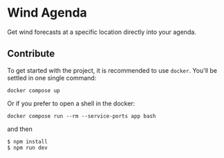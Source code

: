# Wind Agenda

Get wind forecasts at a specific location directly into your agenda.

## Contribute

To get started with the project, it is recommended to use `docker`. You'll be settled in one single command:

```
docker compose up
```

Or if you prefer to open a shell in the docker: 

```
docker compose run --rm --service-ports app bash
```

and then 

```
$ npm install
$ npm run dev
```
